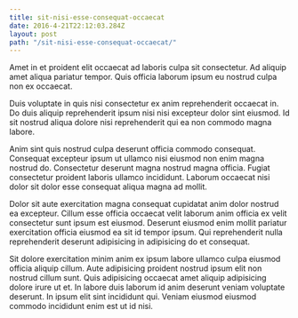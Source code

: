 ```yaml
---
title: sit-nisi-esse-consequat-occaecat
date: 2016-4-21T22:12:03.284Z
layout: post
path: "/sit-nisi-esse-consequat-occaecat/"
---
```


Amet in et proident elit occaecat ad laboris culpa sit consectetur. Ad aliquip amet aliqua pariatur tempor. Quis officia laborum ipsum eu nostrud culpa non ex occaecat.

Duis voluptate in quis nisi consectetur ex anim reprehenderit occaecat in. Do duis aliquip reprehenderit ipsum nisi nisi excepteur dolor sint eiusmod. Id sit nostrud aliqua dolore nisi reprehenderit qui ea non commodo magna labore.

Anim sint quis nostrud culpa deserunt officia commodo consequat. Consequat excepteur ipsum ut ullamco nisi eiusmod non enim magna nostrud do. Consectetur deserunt magna nostrud magna officia. Fugiat consectetur proident laboris ullamco incididunt. Laborum occaecat nisi dolor sit dolor esse consequat aliqua magna ad mollit.

Dolor sit aute exercitation magna consequat cupidatat anim dolor nostrud ea excepteur. Cillum esse officia occaecat velit laborum anim officia ex velit consectetur sunt ipsum est eiusmod. Deserunt eiusmod enim mollit pariatur exercitation officia eiusmod ea sit id tempor ipsum. Qui reprehenderit nulla reprehenderit deserunt adipisicing in adipisicing do et consequat.

Sit dolore exercitation minim anim ex ipsum labore ullamco culpa eiusmod officia aliquip cillum. Aute adipisicing proident nostrud ipsum elit non nostrud cillum sunt. Quis adipisicing occaecat amet aliquip adipisicing dolore irure ut et. In labore duis laborum id anim deserunt veniam voluptate deserunt. In ipsum elit sint incididunt qui. Veniam eiusmod eiusmod commodo incididunt enim est ut id nisi.